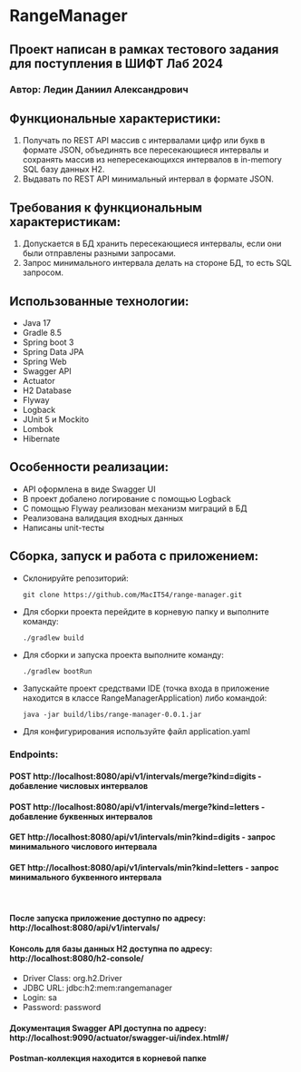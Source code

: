 # RangeManager

## Проект написан в рамках тестового задания для поступления в ШИФТ Лаб 2024

### Автор: Ледин Даниил Александрович

## Функциональные характеристики:
1. Получать по REST API массив с интервалами цифр или букв в формате JSON, объединять все пересекающиеся интервалы и сохранять массив из непересекающихся интервалов в in-memory SQL базу данных H2.
2. Выдавать по REST API минимальный интервал в формате JSON.

## Требования к функциональным характеристикам:
1. Допускается в БД хранить пересекающиеся интервалы, если они были отправлены разными запросами. 
2. Запрос минимального интервала делать на стороне БД, то есть SQL запросом.

## Использованные технологии:
* Java 17
* Gradle 8.5
* Spring boot 3
* Spring Data JPA
* Spring Web
* Swagger API
* Actuator
* H2 Database
* Flyway
* Logback
* JUnit 5 и Mockito
* Lombok
* Hibernate

## Особенности реализации:
* API оформлена в виде Swagger UI
* В проект добалено логирование с помощью Logback
* С помощью Flyway реализован механизм миграций в БД
* Реализована валидация входных данных
* Написаны unit-тесты

## Сборка, запуск и работа с приложением:
* Склонируйте репозиторий: 
  ```
  git clone https://github.com/MacIT54/range-manager.git
  ``` 
* Для сборки проекта перейдите в корневую папку и выполните команду: 
  ```
  ./gradlew build
  ```
* Для сборки и запуска проекта выполните команду: 
  ```
  ./gradlew bootRun
  ```
* Запускайте проект средствами IDE (точка входа в приложение находится в классе RangeManagerApplication) либо командой: 
  ```
  java -jar build/libs/range-manager-0.0.1.jar
  ```
* Для конфигурирования используйте файл application.yaml

### Endpoints:
#### POST http://localhost:8080/api/v1/intervals/merge?kind=digits - добавление числовых интервалов
#### POST http://localhost:8080/api/v1/intervals/merge?kind=letters - добавление буквенных интервалов
#### GET http://localhost:8080/api/v1/intervals/min?kind=digits - запрос минимального числового интервала
#### GET http://localhost:8080/api/v1/intervals/min?kind=letters - запрос минимального буквенного интервала

<br/>

#### После запуска приложение доступно по адресу: http://localhost:8080/api/v1/intervals/
#### Консоль для базы данных H2 доступна по адресу: http://localhost:8080/h2-console/
* Driver Class: org.h2.Driver 
* JDBC URL: jdbc:h2:mem:rangemanager
* Login: sa
* Password: password
#### Документация Swagger API доступна по адресу: http://localhost:9090/actuator/swagger-ui/index.html#/
#### Postman-коллекция находится в корневой папке
